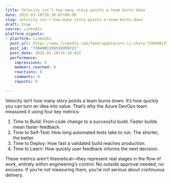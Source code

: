 ```yaml
---
title: Velocity isn’t how many story points a team burns down
date: 2025-03-10T16:30:02+00:00
slug: velocity-isn-t-how-many-story-points-a-team-burns-down
draft: true
source: LinkedIn
platform_signals:
- platform: LinkedIn
  post_url: https://www.linkedin.com/feed/update/urn:li:share:7304901359516958721
  post_id: "7304901359516958721"
  post_date: 2025-03-10T16:30:02Z
  performance:
    impressions: 0
    members_reached: 0
    reactions: 0
    comments: 0
    reposts: 0

---
```

Velocity isn’t how many story points a team burns down. It’s how quickly you can turn an idea into value. That’s why the Azure DevOps team measured it using four key metrics:

1. Time to Build: From code change to a successful build. Faster builds mean faster feedback.
2. Time to Self-Test: How long automated tests take to run. The shorter, the better.
3. Time to Deploy: How fast a validated build reaches production.
4. Time to Learn: How quickly user feedback informs the next decision.

These metrics aren’t theoretical—they represent real stages in the flow of work, entirely within engineering’s control. No outside approval needed, no excuses. If you’re not measuring them, you’re not serious about continuous delivery.
